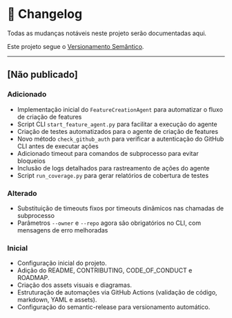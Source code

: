 # 📜 Changelog

Todas as mudanças notáveis neste projeto serão documentadas aqui.

Este projeto segue o [Versionamento Semântico](https://semver.org/lang/pt-BR/).

---

## [Não publicado]

### Adicionado
- Implementação inicial do `FeatureCreationAgent` para automatizar o fluxo de criação de features
- Script CLI `start_feature_agent.py` para facilitar a execução do agente
- Criação de testes automatizados para o agente de criação de features
- Novo método `check_github_auth` para verificar a autenticação do GitHub CLI antes de executar ações
- Adicionado timeout para comandos de subprocesso para evitar bloqueios
- Inclusão de logs detalhados para rastreamento de ações do agente
- Script `run_coverage.py` para gerar relatórios de cobertura de testes

### Alterado
- Substituição de timeouts fixos por timeouts dinâmicos nas chamadas de subprocesso
- Parâmetros `--owner` e `--repo` agora são obrigatórios no CLI, com mensagens de erro melhoradas

### Inicial
- Configuração inicial do projeto.
- Adição do README, CONTRIBUTING, CODE_OF_CONDUCT e ROADMAP.
- Criação dos assets visuais e diagramas.
- Estruturação de automações via GitHub Actions (validação de código, markdown, YAML e assets).
- Configuração do semantic-release para versionamento automático.
